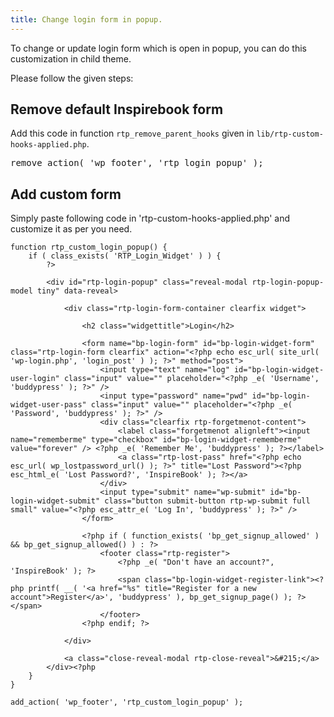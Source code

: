 ```yaml
---
title: Change login form in popup.
---
```


To change or update login form which is open in popup, you can do this customization in child theme.

Please follow the given steps:

## Remove default Inspirebook form

Add this code in function `rtp_remove_parent_hooks` given in `lib/rtp-custom-hooks-applied.php`.

<pre>remove_action( 'wp_footer', 'rtp_login_popup' );</pre>

## Add custom form

Simply paste following code in 'rtp-custom-hooks-applied.php' and customize it as per you need.

	function rtp_custom_login_popup() {
		if ( class_exists( 'RTP_Login_Widget' ) ) {
			?>

			<div id="rtp-login-popup" class="reveal-modal rtp-login-popup-model tiny" data-reveal>

				<div class="rtp-login-form-container clearfix widget">

					<h2 class="widgettitle">Login</h2>

					<form name="bp-login-form" id="bp-login-widget-form" class="rtp-login-form clearfix" action="<?php echo esc_url( site_url( 'wp-login.php', 'login_post' ) ); ?>" method="post">
						<input type="text" name="log" id="bp-login-widget-user-login" class="input" value="" placeholder="<?php _e( 'Username', 'buddypress' ); ?>" />
						<input type="password" name="pwd" id="bp-login-widget-user-pass" class="input" value="" placeholder="<?php _e( 'Password', 'buddypress' ); ?>" />
						<div class="clearfix rtp-forgetmenot-content">
							<label class="forgetmenot alignleft"><input name="rememberme" type="checkbox" id="bp-login-widget-rememberme" value="forever" /> <?php _e( 'Remember Me', 'buddypress' ); ?></label>
							<a class="rtp-lost-pass" href="<?php echo esc_url( wp_lostpassword_url() ); ?>" title="Lost Password"><?php esc_html_e( 'Lost Password?', 'InspireBook' ); ?></a>
						</div>
						<input type="submit" name="wp-submit" id="bp-login-widget-submit" class="button submit-button rtp-wp-submit full small" value="<?php esc_attr_e( 'Log In', 'buddypress' ); ?>" />
					</form>

					<?php if ( function_exists( 'bp_get_signup_allowed' ) && bp_get_signup_allowed() ) : ?>
						<footer class="rtp-register">
							<?php _e( "Don't have an account?", 'InspireBook' ); ?>
							<span class="bp-login-widget-register-link"><?php printf( __( '<a href="%s" title="Register for a new account">Register</a>', 'buddypress' ), bp_get_signup_page() ); ?></span>
						</footer>
					<?php endif; ?>

				</div>

				<a class="close-reveal-modal rtp-close-reveal">&#215;</a>
			</div><?php
		}
	}

	add_action( 'wp_footer', 'rtp_custom_login_popup' );